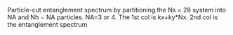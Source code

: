 Particle-cut entanglement spectrum by partitioning the Ns = 28 system into NA and Nh − NA particles. NA=3 or 4.
The 1st col is kx+ky*Nx. 2nd col is the entanglement spectrum
